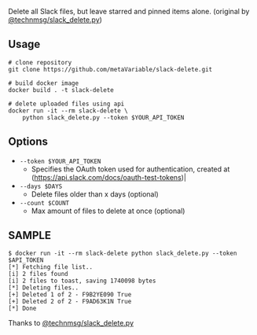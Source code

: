 Delete all Slack files, but leave starred and pinned items alone.  (original by [@technmsg/slack_delete.py](https://gist.github.com/technmsg/76c8120425df71a7058e986cca5e4b3f))

## Usage
```
# clone repository
git clone https://github.com/metaVariable/slack-delete.git

# build docker image
docker build . -t slack-delete

# delete uploaded files using api
docker run -it --rm slack-delete \
    python slack_delete.py --token $YOUR_API_TOKEN
```

## Options

- `--token $YOUR_API_TOKEN`
    - Specifies the OAuth token used for authentication, created at (https://api.slack.com/docs/oauth-test-tokens)|
- `--days $DAYS`
    - Delete files older than x days (optional)
- `--count $COUNT`
    - Max amount of files to delete at once (optional)

## SAMPLE
```
$ docker run -it --rm slack-delete python slack_delete.py --token $API_TOKEN
[*] Fetching file list..
[i] 2 files found
[i] 2 files to toast, saving 1740098 bytes
[*] Deleting files..
[+] Deleted 1 of 2 - F9B2YE090 True
[+] Deleted 2 of 2 - F9AD63K1N True
[*] Done
```

Thanks to [@technmsg/slack_delete.py](https://gist.github.com/technmsg/76c8120425df71a7058e986cca5e4b3f)